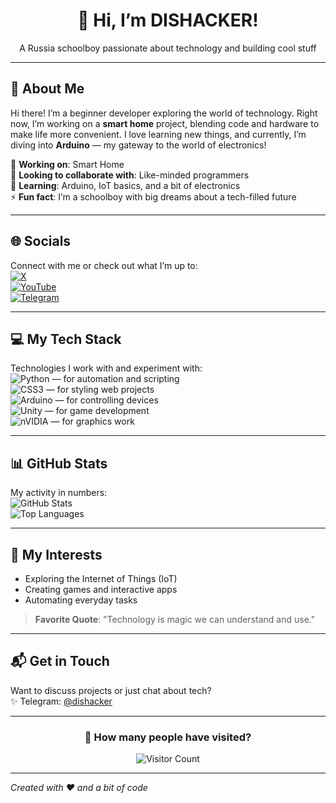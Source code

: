 <div align="center">
  <h1>🌟 Hi, I’m DISHACKER!</h1>
  <p>A Russia schoolboy passionate about technology and building cool stuff</p>
</div>

---

## 🚀 About Me
Hi there! I’m a beginner developer exploring the world of technology. Right now, I’m working on a **smart home** project, blending code and hardware to make life more convenient. I love learning new things, and currently, I’m diving into **Arduino** — my gateway to the world of electronics!  

🔭 **Working on**: Smart Home  
👯 **Looking to collaborate with**: Like-minded programmers  
🌱 **Learning**: Arduino, IoT basics, and a bit of electronics  
⚡ **Fun fact**: I’m a schoolboy with big dreams about a tech-filled future  

---

## 🌐 Socials
Connect with me or check out what I’m up to:  
[![X](https://img.shields.io/badge/X-%23000000.svg?style=for-the-badge&logo=X&logoColor=white)](https://x.com/@KuramaDis)  
[![YouTube](https://img.shields.io/badge/YouTube-%23FF0000.svg?style=for-the-badge&logo=YouTube&logoColor=white)](https://youtube.com/@dishacker6111)  
[![Telegram](https://img.shields.io/badge/Telegram-2CA5E0?style=for-the-badge&logo=telegram&logoColor=white)](https://t.me/dishacker)  

---

## 💻 My Tech Stack
Technologies I work with and experiment with:  
![Python](https://img.shields.io/badge/python-3670A0?style=for-the-badge&logo=python&logoColor=ffdd54) — for automation and scripting  
![CSS3](https://img.shields.io/badge/css3-%231572B6.svg?style=for-the-badge&logo=css3&logoColor=white) — for styling web projects  
![Arduino](https://img.shields.io/badge/-Arduino-00979D?style=for-the-badge&logo=Arduino&logoColor=white) — for controlling devices  
![Unity](https://img.shields.io/badge/unity-%23000000.svg?style=for-the-badge&logo=unity&logoColor=white) — for game development  
![nVIDIA](https://img.shields.io/badge/nVIDIA-%2376B900.svg?style=for-the-badge&logo=nVIDIA&logoColor=white) — for graphics work  

---

## 📊 GitHub Stats
My activity in numbers:  
![GitHub Stats](https://github-readme-stats.vercel.app/api?username=DISHAI&show_icons=true&theme=dracula)  
![Top Languages](https://github-readme-stats.vercel.app/api/top-langs/?username=DISHAI&layout=compact&theme=dracula)  

---

## 🌟 My Interests
- Exploring the Internet of Things (IoT)  
- Creating games and interactive apps  
- Automating everyday tasks  

> **Favorite Quote**: "Technology is magic we can understand and use."  

---

## 📬 Get in Touch
Want to discuss projects or just chat about tech?  
✨ Telegram: [@dishacker](https://t.me/dishacker)  

---

<div align="center">
  <h3>👀 How many people have visited?</h3>
  <img src="https://visitcount.itsvg.in/api?id=DISHAI&icon=0&color=9" alt="Visitor Count" />
</div>

---
*Created with ❤️ and a bit of code*
